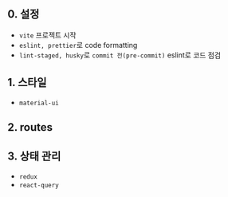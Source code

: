 ## 0. 설정

- `vite` 프로젝트 시작
- `eslint, prettier`로 code formatting
- `lint-staged, husky`로 `commit 전(pre-commit)` eslint로 코드 점검

## 1. 스타일

- `material-ui`

## 2. routes

## 3. 상태 관리

- `redux`
- `react-query`
